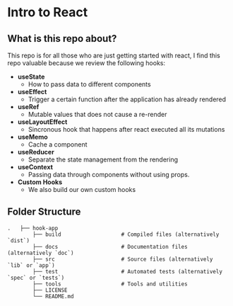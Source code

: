 # Intro to React

## What is this repo about?
This repo is for all those who are just getting started with react, I find this repo valuable 
because we review the following hooks:
- **useState**
    - How to pass data to different components
- **useEffect**
    - Trigger a certain function after the application has already rendered
- **useRef**
    - Mutable values that does not cause a re-render
- **useLayoutEffect**
    - Sincronous hook that happens after react executed all its mutations
- **useMemo**      
    - Cache a component
- **useReducer**
    - Separate the state management from the rendering
- **useContext**     
    - Passing data through components without using props.
- **Custom Hooks**  
    - We also build our own custom hooks

## Folder Structure
    .   ├── hook-app
            ├── build                   # Compiled files (alternatively `dist`)
            ├── docs                    # Documentation files (alternatively `doc`)
            ├── src                     # Source files (alternatively `lib` or `app`)
            ├── test                    # Automated tests (alternatively `spec` or `tests`)
            ├── tools                   # Tools and utilities
            ├── LICENSE
            └── README.md